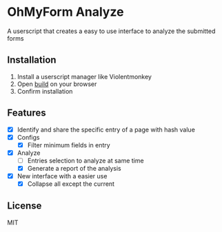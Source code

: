 # OhMyForm Analyze

A userscript that creates a easy to use interface to analyze the submitted forms

## Installation

1. Install a userscript manager like Violentmonkey
2. Open [build](https://git.ozzuu.com/thisago/ohMyForm_analyze/raw/branch/master/build/ohMyForm_analyze.user.js) on your browser
3. Confirm installation
## Features

- [x] Identify and share the specific entry of a page with hash value
- [x] Configs
  - [x] Filter minimum fields in entry
- [x] Analyze
  - [ ] Entries selection to analyze at same time
  - [x] Generate a report of the analysis
- [x] New interface with a easier use
  - [x] Collapse all except the current

## License

MIT
